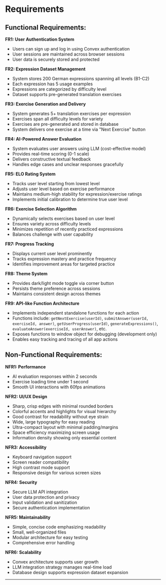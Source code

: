 # Requirements

## Functional Requirements:

**FR1: User Authentication System**
- Users can sign up and log in using Convex authentication
- User sessions are maintained across browser sessions
- User data is securely stored and protected

**FR2: Expression Dataset Management**
- System stores 200 German expressions spanning all levels (B1-C2)
- Each expression has 5 usage examples
- Expressions are categorized by difficulty level
- Dataset supports pre-generated translation exercises

**FR3: Exercise Generation and Delivery**
- System generates 5+ translation exercises per expression
- Exercises span all difficulty levels for variety
- Exercises are pre-generated and stored in database
- System delivers one exercise at a time via "Next Exercise" button

**FR4: AI-Powered Answer Evaluation**
- System evaluates user answers using LLM (cost-effective model)
- Provides real-time scoring (0-1 scale)
- Delivers constructive textual feedback
- Handles edge cases and unclear responses gracefully

**FR5: ELO Rating System**
- Tracks user level starting from lowest level
- Adjusts user level based on exercise performance
- Maintains medium-high stability for expression/exercise ratings
- Implements initial calibration to determine true user level

**FR6: Exercise Selection Algorithm**
- Dynamically selects exercises based on user level
- Ensures variety across difficulty levels
- Minimizes repetition of recently practiced expressions
- Balances challenge with user capability

**FR7: Progress Tracking**
- Displays current user level prominently
- Tracks expression mastery and practice frequency
- Identifies improvement areas for targeted practice

**FR8: Theme System**
- Provides dark/light mode toggle via corner button
- Persists theme preference across sessions
- Maintains consistent design across themes

**FR9: API-like Function Architecture**
- Implements independent standalone functions for each action
- Functions include: `getNextExercise(userId)`, `submitAnswer(userId, exerciseId, answer)`, `getUserProgress(userId)`, `generateExpressions()`, `evaluateAnswer(exerciseId, userAnswer)`, etc.
- Exposes functions to window object for debugging (development only)
- Enables easy tracking and tracing of all app actions

## Non-Functional Requirements:

**NFR1: Performance**
- AI evaluation responses within 2 seconds
- Exercise loading time under 1 second
- Smooth UI interactions with 60fps animations

**NFR2: UI/UX Design**
- Sharp, crisp edges with minimal rounded borders
- Colorful accents and highlights for visual hierarchy
- Good contrast for readability without eye strain
- Wide, large typography for easy reading
- Ultra-compact layout with minimal padding/margins
- Space efficiency maximizing screen usage
- Information density showing only essential content

**NFR3: Accessibility**
- Keyboard navigation support
- Screen reader compatibility
- High contrast mode support
- Responsive design for various screen sizes

**NFR4: Security**
- Secure LLM API integration
- User data protection and privacy
- Input validation and sanitization
- Secure authentication implementation

**NFR5: Maintainability**
- Simple, concise code emphasizing readability
- Small, well-organized files
- Modular architecture for easy testing
- Comprehensive error handling

**NFR6: Scalability**
- Convex architecture supports user growth
- LLM integration strategy manages real-time load
- Database design supports expression dataset expansion

---
